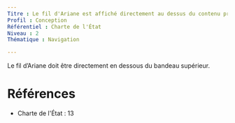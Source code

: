 ```yaml
---
Titre : Le fil d'Ariane est affiché directement au dessus du contenu principal.
Profil : Conception
Référentiel : Charte de l'État
Niveau : 2
Thématique : Navigation

---
```

Le fil d’Ariane doit être directement en dessous du bandeau supérieur.

# Références

*   Charte de l'État : 13